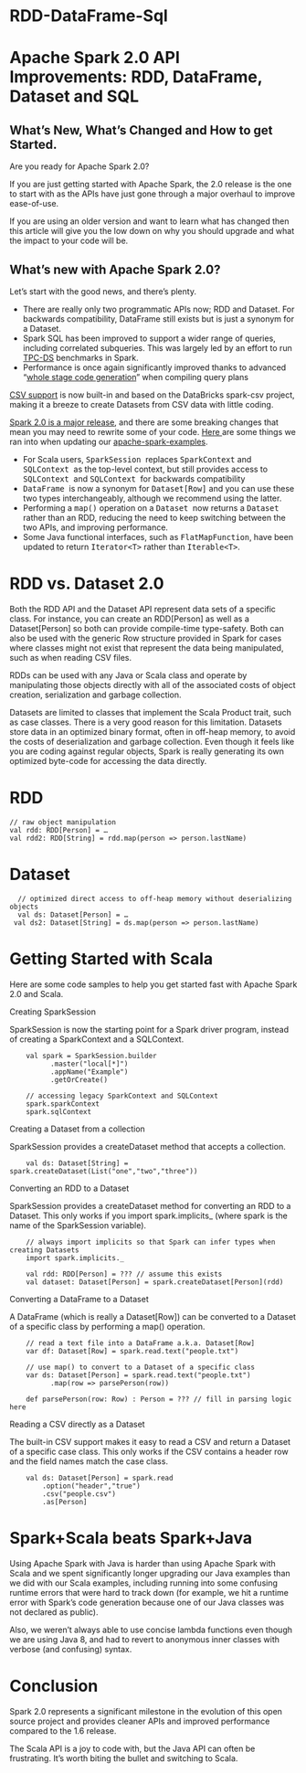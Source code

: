 # RDD-DataFrame-Sql

<h1>Apache Spark 2.0 API Improvements: RDD, DataFrame, Dataset and SQL</h1>
<h2>What’s New, What’s Changed and How to get Started.</h2>
<p>Are you ready for Apache Spark 2.0?</p>
<p>If you are just getting started with Apache Spark, the 2.0 release is the one to start with as the APIs have just gone through a major overhaul to improve ease-of-use.</p>
<p>If you are using an older version and want to learn what has changed then this article will give you the low down on why you should upgrade and what the impact to your code will be.</p>
<h2>What’s new with Apache Spark 2.0?</h2>
<p>Let’s start with the good news, and there’s plenty.</p>
<ul>
<li>There are really only two programmatic APIs now; RDD and Dataset. For backwards compatibility, DataFrame still exists but is just a synonym for a Dataset.</li>
<li>Spark SQL has been improved to support a wider range of queries, including correlated subqueries. This was largely led by an effort to run <a href="http://www.tpc.org/tpcds/" target="_blank">TPC-DS</a> benchmarks in Spark.</li>
<li>Performance is once again significantly improved thanks to advanced “<a href="https://databricks.com/blog/2016/05/23/apache-spark-as-a-compiler-joining-a-billion-rows-per-second-on-a-laptop.html" target="_blank">whole stage code generation</a>” when compiling query plans</li>
</ul>
<p><a href="https://github.com/databricks/spark-csv" target="_blank">CSV support</a> is now built-in and based on the DataBricks spark-csv project, making it a breeze to create Datasets from CSV data with little coding.</p>
<p><a href="https://spark.apache.org/releases/spark-release-2-0-0.html" target="_blank">Spark 2.0 is a major release</a>, and there are some breaking changes that mean you may need to rewrite some of your code. <a href="https://github.com/agildata/apache-spark-examples" target="_blank">Here </a>are some things we ran into when updating our <a href="https://github.com/agildata/apache-spark-examples" target="_blank">apache-spark-examples</a>.</p>
<ul>
<li>For Scala users, <span style="font-family: Source Code Pro,monospace; font-size: 10pt;">SparkSession </span>replaces <span style="font-family: Source Code Pro,monospace; font-size: 10pt;">SparkContext</span> and <span style="font-family: Source Code Pro,monospace; font-size: 10pt;">SQLContext </span>as the top-level context, but still provides access to <span style="font-family: Source Code Pro,monospace; font-size: 10pt;">SQLContext </span>and <span style="font-family: Source Code Pro,monospace; font-size: 10pt;">SQLContext </span>for backwards compatibility</li>
<li><span style="font-family: Source Code Pro,monospace; font-size: 10pt;">DataFrame </span>is now a synonym for <span style="font-family: Source Code Pro,monospace; font-size: 10pt;">Dataset[Row]</span> and you can use these two types interchangeably,  although we recommend using the latter.</li>
<li>Performing a <span style="font-family: Source Code Pro,monospace; font-size: 10pt;">map()</span> operation on a <span style="font-family: Source Code Pro,monospace; font-size: 10pt;">Dataset </span>now returns a <span style="font-family: Source Code Pro,monospace; font-size: 10pt;">Dataset </span>rather than an RDD, reducing the need to keep switching between the two APIs, and improving performance.</li>
<li>Some Java functional interfaces, such as <span style="font-family: Source Code Pro,monospace; font-size: 10pt;">FlatMapFunction</span>, have been updated to return <span style="font-family: Source Code Pro,monospace; font-size: 10pt;">Iterator&lt;T&gt;</span> rather than <span style="font-family: Source Code Pro,monospace; font-size: 10pt;">Iterable&lt;T&gt;</span>.</li>
</ul>

# RDD vs. Dataset 2.0


Both the RDD API and the Dataset API represent data sets of a specific class. For instance, you can create an RDD[Person] as well as a Dataset[Person] so both can provide compile-time type-safety. Both can also be used with the generic Row structure provided in Spark for cases where classes might not exist that represent the data being manipulated, such as when reading CSV files.

RDDs can be used with any Java or Scala class and operate by manipulating those objects directly with all of the associated costs of object creation, serialization and garbage collection.

Datasets are limited to classes that implement the Scala Product trait, such as case classes. There is a very good reason for this limitation. Datasets store data in an optimized binary format, often in off-heap memory, to avoid the costs of deserialization and garbage collection. Even though it feels like you are coding against regular objects, Spark is really generating its own optimized byte-code for accessing the data directly.

# RDD
    // raw object manipulation
    val rdd: RDD[Person] = …
    val rdd2: RDD[String] = rdd.map(person => person.lastName)
    
# Dataset    
      // optimized direct access to off-heap memory without deserializing objects
      val ds: Dataset[Person] = …
     val ds2: Dataset[String] = ds.map(person => person.lastName)
     
     
     
# Getting Started with Scala     

Here are some code samples to help you get started fast with Apache Spark 2.0 and Scala.

Creating SparkSession

SparkSession is now the starting point for a Spark driver program, instead of creating a SparkContext and a SQLContext.

        val spark = SparkSession.builder
              .master("local[*]")
              .appName("Example")
              .getOrCreate()

        // accessing legacy SparkContext and SQLContext 
        spark.sparkContext
        spark.sqlContext


Creating a Dataset from a collection

SparkSession provides a createDataset method that accepts a collection.


        val ds: Dataset[String] = spark.createDataset(List("one","two","three"))
        
Converting an RDD to a Dataset

SparkSession provides a createDataset method for converting an RDD to a Dataset. This only works if you import spark.implicits_ (where spark is the name of the SparkSession variable).

        // always import implicits so that Spark can infer types when creating Datasets
        import spark.implicits._

        val rdd: RDD[Person] = ??? // assume this exists
        val dataset: Dataset[Person] = spark.createDataset[Person](rdd)
        
        
Converting a DataFrame to a Dataset

A DataFrame (which is really a Dataset[Row]) can be converted to a Dataset of a specific class by performing a map() operation.

        // read a text file into a DataFrame a.k.a. Dataset[Row]
        var df: Dataset[Row] = spark.read.text("people.txt")

        // use map() to convert to a Dataset of a specific class
        var ds: Dataset[Person] = spark.read.text("people.txt")
              .map(row => parsePerson(row))

        def parsePerson(row: Row) : Person = ??? // fill in parsing logic here


Reading a CSV directly as a Dataset

The built-in CSV support makes it easy to read a CSV and return a Dataset of a specific case class. This only works if the CSV contains a header row and the field names match the case class.

        val ds: Dataset[Person] = spark.read
            .option("header","true")
            .csv("people.csv")
            .as[Person]
            
# Spark+Scala beats Spark+Java    

Using Apache Spark with Java is harder than using Apache Spark with Scala and we spent significantly longer upgrading our Java examples than we did with our Scala examples, including running into some confusing runtime errors that were hard to track down (for example, we hit a runtime error with Spark’s code generation because one of our Java classes was not declared as public).

Also, we weren’t always able to use concise lambda functions even though we are using Java 8, and had to revert to anonymous inner classes with verbose (and confusing) syntax.

# Conclusion

Spark 2.0 represents a significant milestone in the evolution of this open source project and provides cleaner APIs and improved performance compared to the 1.6 release.

The Scala API is a joy to code with, but the Java API can often be frustrating. It’s worth biting the bullet and switching to Scala.
